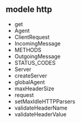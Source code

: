 #

## modele http
 - get
 - Agent
 - ClientRequest
 - IncomingMessage
 - METHODS
 - OutgoingMessage
 - STATUS_CODES
 - Server
 - createServer
 - globalAgent
 - maxHeaderSize
 - request
 - setMaxIdleHTTPParsers
 - validateHeaderName
 - validateHeaderValue